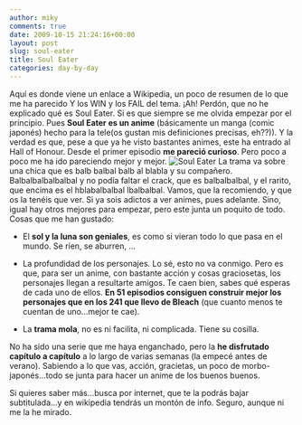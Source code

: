 ```yaml
---
author: miky
comments: true
date: 2009-10-15 21:24:16+00:00
layout: post
slug: soul-eater
title: Soul Eater
categories: day-by-day
---
```


Aquí es donde viene un enlace a Wikipedia, un poco de resumen de lo que me ha parecido Y los WIN y los FAIL del tema. ¡Ah! Perdón, que no he explicado qué es Soul Eater. Si es que siempre se me olvida empezar por el principio. Pues **Soul Eater es un anime** (básicamente un manga (comic japonés) hecho para la tele(os gustan mis definiciones precisas, eh??)). Y la verdad es que, pese a que ya he visto bastantes animes, este ha entrado al Hall of Honour. Desde el primer episodio **me pareció curioso**. Pero poco a poco me ha ido pareciendo mejor y mejor.
![Soul Eater](http://www.dosidiotas.com/wp-content/uploads/soul_eater.jpg)
La trama va sobre una chica que es balb balbal balb al blabla y su compañero. Balbalbalbalbalbal y no podía faltar el crack, que es balbalbalbal, y el rarito, que encima es el hblabalbalbal lbalbalbal.
Vamos, que la recomiendo, y que os la tenéis que ver. Si ya sois adictos a ver animes, pues adelante. Sino, igual hay otros mejores para empezar, pero este junta un poquito de todo.
Cosas que me han gustado:


  * El **sol y la luna son geniales**, es como si vieran todo lo que pasa en el mundo. Se ríen, se aburren, ...


  * La profundidad de los personajes. Lo sé, esto no va conmigo. Pero es que, para ser un anime, con bastante acción y cosas graciosetas, los personajes llegan a resultarte amigos. Te caen bien, sabes qué esperas de cada uno de ellos. **En 51 episodios consiguen construir mejor los personajes que en los 241 que llevo de Bleach** (que cuanto menos te cuentan de uno...mejor te cae).


  * La **trama mola**, no es ni facilita, ni complicada. Tiene su cosilla.

No ha sido una serie que me haya enganchado, pero la **he disfrutado capítulo a capítulo** a lo largo de varias semanas (la empecé antes de verano). Sabiendo a lo que vas, acción, gracietas, un poco de morbo-japonés...todo se junta para hacer un anime de los buenos buenos.

Si quieres saber más...busca por internet, que te la podrás bajar subtitulada...y en wikipedia tendrás un montón de info. Seguro, aunque ni me la he mirado.
